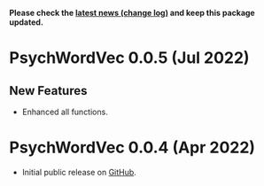 **Please check the [latest news (change log)](https://psychbruce.github.io/PsychWordVec/news/index.html) and keep this package updated.**

# PsychWordVec 0.0.5 (Jul 2022)

## New Features

-   Enhanced all functions.

# PsychWordVec 0.0.4 (Apr 2022)

-   Initial public release on [GitHub](https://github.com/psychbruce/PsychWordVec).
